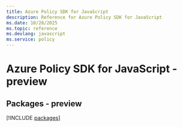 ```yaml
---
title: Azure Policy SDK for JavaScript
description: Reference for Azure Policy SDK for JavaScript
ms.date: 10/28/2025
ms.topic: reference
ms.devlang: javascript
ms.service: policy
---
```

# Azure Policy SDK for JavaScript - preview
## Packages - preview
[!INCLUDE [packages](policy-index.md)]